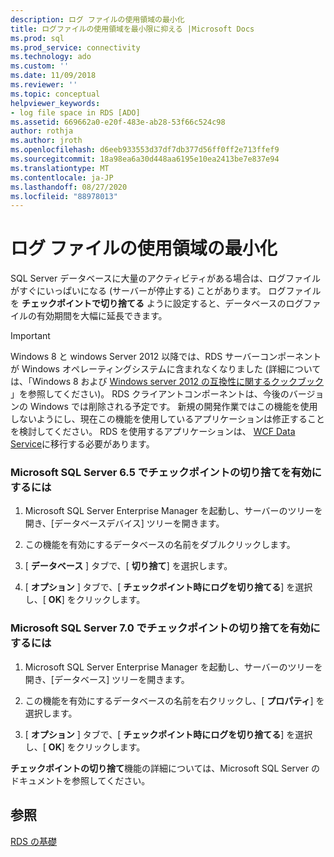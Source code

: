```yaml
---
description: ログ ファイルの使用領域の最小化
title: ログファイルの使用領域を最小限に抑える |Microsoft Docs
ms.prod: sql
ms.prod_service: connectivity
ms.technology: ado
ms.custom: ''
ms.date: 11/09/2018
ms.reviewer: ''
ms.topic: conceptual
helpviewer_keywords:
- log file space in RDS [ADO]
ms.assetid: 669662a0-e20f-483e-ab28-53f66c524c98
author: rothja
ms.author: jroth
ms.openlocfilehash: d6eeb933553d37df7db377d56ff0ff2e713ffef9
ms.sourcegitcommit: 18a98ea6a30d448aa6195e10ea2413be7e837e94
ms.translationtype: MT
ms.contentlocale: ja-JP
ms.lasthandoff: 08/27/2020
ms.locfileid: "88978013"
---
```

# <a name="minimizing-log-file-space-usage"></a>ログ ファイルの使用領域の最小化
SQL Server データベースに大量のアクティビティがある場合は、ログファイルがすぐにいっぱいになる (サーバーが停止する) ことがあります。 ログファイルを **チェックポイントで切り捨てる** ように設定すると、データベースのログファイルの有効期間を大幅に延長できます。  
  
> [!IMPORTANT]
>  Windows 8 と windows Server 2012 以降では、RDS サーバーコンポーネントが Windows オペレーティングシステムに含まれなくなりました (詳細については、「Windows 8 および [Windows server 2012 の互換性に関するクックブック](https://www.microsoft.com/download/details.aspx?id=27416) 」を参照してください)。 RDS クライアントコンポーネントは、今後のバージョンの Windows では削除される予定です。 新規の開発作業ではこの機能を使用しないようにし、現在この機能を使用しているアプリケーションは修正することを検討してください。 RDS を使用するアプリケーションは、 [WCF Data Service](https://go.microsoft.com/fwlink/?LinkId=199565)に移行する必要があります。  
  
### <a name="to-enable-truncate-on-checkpoint-in-microsoft-sql-server-65"></a>Microsoft SQL Server 6.5 でチェックポイントの切り捨てを有効にするには  
  
1.  Microsoft SQL Server Enterprise Manager を起動し、サーバーのツリーを開き、[データベースデバイス] ツリーを開きます。  
  
2.  この機能を有効にするデータベースの名前をダブルクリックします。  
  
3.  [ **データベース** ] タブで、[ **切り捨て**] を選択します。  
  
4.  [ **オプション** ] タブで、[ **チェックポイント時にログを切り捨てる**] を選択し、[ **OK**] をクリックします。  
  
### <a name="to-enable-truncate-on-checkpoint-in-microsoft-sql-server-70"></a>Microsoft SQL Server 7.0 でチェックポイントの切り捨てを有効にするには  
  
1.  Microsoft SQL Server Enterprise Manager を起動し、サーバーのツリーを開き、[データベース] ツリーを開きます。  
  
2.  この機能を有効にするデータベースの名前を右クリックし、[ **プロパティ**] を選択します。  
  
3.  [ **オプション** ] タブで、[ **チェックポイント時にログを切り捨てる**] を選択し、[ **OK**] をクリックします。  
  
 **チェックポイントの切り捨て**機能の詳細については、Microsoft SQL Server のドキュメントを参照してください。  
  
## <a name="see-also"></a>参照  
 [RDS の基礎](./rds-fundamentals.md)